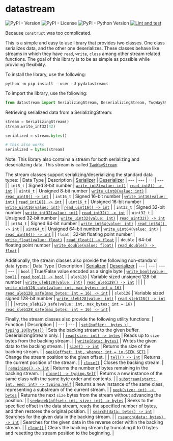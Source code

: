 # datastream
![PyPI - Version](https://img.shields.io/pypi/v/pydatastreams?style=for-the-badge)
![PyPI - License](https://img.shields.io/pypi/l/pydatastreams?style=for-the-badge)
![PyPI - Python Version](https://img.shields.io/pypi/pyversions/pydatastreams?style=for-the-badge)
[![Lint and test](https://github.com/yntha/datastream/actions/workflows/python-app.yml/badge.svg)](https://github.com/yntha/datastream/actions/workflows/python-app.yml)


Because `construct` was too complicated.

This is a simple and easy to use library that provides two classes. One class serializes data, and the other one deserializes. These classes behave like streams in which they have `read`, `write`, `close` among other stream related functions. The goal of this library is to be as simple as possible while providing flexibility.

To install the library, use the following:
```console
python -m pip install --user -U pydatastreams
```

To import the library, use the following:
```python
from datastream import SerializingStream, DeserializingStream, TwoWayStream, ByteOrder
```

Retrieving serialized data from a SerializingStream:
```python
stream = SerializingStream()
stream.write_int32(42)

serialized = stream.bytes()

# this also works
serialized = bytes(stream)
```

Note: This library also contains a stream for both serializing and deserializing data. This stream is called [`TwoWayStream`](datastream/twoway.py#L9).

The stream classes support serializing/deserializing the standard data types:
| Data Type | Description | [Serializer](datastream/serializing.py#L8) | [Deserializer](datastream/deserializing.py#L8)
| --- | --- | ---| --- |
| `int8_t` | Signed 8-bit number | [`write_int8(value: int)`](datastream/serializing.py#L52) | [`read_int8() -> int`](datastream/deserializing.py#L41) |
| `uint8_t` | Unsigned 8-bit number | [`write_uint8(value: int)`](datastream/serializing.py#L55) | [`read_uint8() -> int`](datastream/deserializing.py#L44) |
| `int16_t` | Signed 16-bit number | [`write_int16(value: int)`](datastream/serializing.py#L46) | [`read_int16() -> int`](datastream/deserializing.py#L35) |
| `uint16_t` | Unsigned 16-bit number | [`write_uint16(value: int)`](datastream/serializing.py#L49) | [`read_uint16() -> int`](datastream/deserializing.py#L38) |
| `int32_t` | Signed 32-bit number | [`write_int32(value: int)`](datastream/serializing.py#L40) | [`read_int32() -> int`](datastream/deserializing.py#L29) |
| `uint32_t` | Unsigned 32-bit number | [`write_uint32(value: int)`](datastream/serializing.py#L43) | [`read_uint32() -> int`](datastream/deserializing.py#L32) |
| `int64_t` | Signed 64-bit number | [`write_int64(value: int)`](datastream/serializing.py#L34) | [`read_int64() -> int`](datastream/deserializing.py#L23) |
| `uint64_t` | Unsigned 64-bit number | [`write_uint64(value: int)`](datastream/serializing.py#L37) | [`read_uint64() -> int`](datastream/deserializing.py#L26) |
| `float` | 32-bit floating point number | [`write_float(value: float)`](datastream/serializing.py#L58) | [`read_float() -> float`](datastream/deserializing.py#L47) |
| `double` | 64-bit floating point number | [`write_double(value: float)`](datastream/serializing.py#L61) | [`read_double() -> float`](datastream/deserializing.py#L50) |

Additionally, the stream classes also provide the following non-standard data types:
| Data Type | Description | [Serializer](datastream/serializing.py#L8) | [Deserializer](datastream/deserializing.py#L8)
| --- | --- | ---| --- |
| `bool` | True/False value encoded as a single byte | [`write_bool(value: bool)`](datastream/serializing.py#L64) | [`read_bool() -> bool`](datastream/deserializing.py#L53) |
| `uleb128` | Variable sized unsigned 128-bit number | [`write_uleb128(value: int)`](datastream/serializing.py#L67) | [`read_uleb128() -> int`](datastream/deserializing.py#L56) |
| | | [`write_uleb128_safe(value: int, max_bytes: int = 16)`](datastream/serializing.py#L78) | [`read_uleb128_safe(max_bytes: int = 16) -> int`](datastream/deserializing.py#L68) |
| `sleb128` | Variable sized signed 128-bit number | [`write_sleb128(value: int)`](datastream/serializing.py#L99) | [`read_sleb128() -> int`](datastream/deserializing.py#L95) |
| | | [`write_sleb128_safe(value: int, max_bytes: int = 16)`](datastream/serializing.py#L110) | [`read_sleb128_safe(max_bytes: int = 16) -> int`](datastream/deserializing.py#L107) |

Finally, the stream classes also provide the following utility functions:
| Function | Description |
| --- | --- |
| [`set(buffer:  bytes \| typing.IO[bytes])`](datastream/deserializing.py#L25) | Sets the backing stream to the given buffer. DeserializingStream only. |
| [`read(size: int) -> bytes`](datastream/base.py#L64) | Reads up to `size` bytes from the backing stream. |
| [`write(data: bytes)`](datastream/base.py#L120) | Writes the given data to the backing stream. |
| [`size() -> int`](datastream/base.py#L76) | Returns the size of the backing stream. |
| [`seek(offset: int, whence: int = io.SEEK_SET)`](datastream/base.py#L94) | Change the stream position to the given offset. |
| [`tell() -> int`](datastream/base.py#L105) | Returns the current position of the stream. |
| [`close()`](datastream/base.py#L114) | Closes the backing stream. |
| [`remaining() -> int`](datastream/base.py#L85) | Returns the number of bytes remaining in the backing stream. |
| [`clone() -> typing.Self`](datastream/base.py#L129) | Returns a new instance of the same class with the same byte order and contents. |
| [`substream(start: int, end: int) -> typing.Self`](datastream/base.py#L140) | Returns a new instance of the same class, representing a substream of the current stream. |
| [`peek(size: int) -> bytes`](datastream/base.py#L157) | Returns the next `size` bytes from the stream without advancing the position. |
| [`seekpeek(offset: int, size: int) -> bytes`](datastream/base.py#L175) | Seeks to the specified offset in the data stream, reads the specified number of bytes, and then restores the original position. |
| [`search(data: bytes) -> int`](datastream/base.py#L196) | Searches for the given data in the backing stream. |
| [`rsearch(data: bytes) -> int`](datastream/base.py#L223) | Searches for the given data in the reverse order within the backing stream. |
| [`clear()`](datastream/base.py#L252) | Clears the backing stream by truncating it to 0 bytes and resetting the stream position to the beginning. |